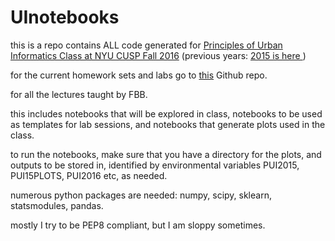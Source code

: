 # UInotebooks


this is a repo contains ALL code generated for [Principles of Urban Informatics Class at NYU CUSP Fall 2016](http://cosmo.nyu.edu/~fb55/PUI2016/) (previous years: [2015 is here ](http://cosmo.nyu.edu/~fb55/UI_CUSP_2015))

for the current homework sets and labs go to [this](http://github.com/fedhere/PUI2016) Github repo.

for all the lectures taught by FBB. 

this includes notebooks that will be explored in class, notebooks to be used as templates for lab sessions, and notebooks that generate plots used in the class.

to run the notebooks, make sure that you have a directory for the plots, and outputs to be stored in, identified by environmental variables PUI2015, PUI15PLOTS, PUI2016 etc, as needed.

numerous python packages are needed: numpy, scipy, sklearn, statsmodules, pandas. 

mostly I try to be PEP8 compliant, but I am sloppy sometimes. 


